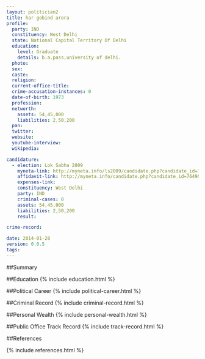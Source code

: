 ```yaml
---
layout: politician2
title: har gobind arora
profile: 
  party: IND
  constituency: West Delhi
  state: National Capital Territory Of Delhi
  education: 
    level: Graduate
    details: b.a.pass,university of delhi.
  photo: 
  sex: 
  caste: 
  religion: 
  current-office-title: 
  crime-accusation-instances: 0
  date-of-birth: 1973
  profession: 
  networth: 
    assets: 54,45,000
    liabilities: 2,50,200
  pan: 
  twitter: 
  website: 
  youtube-interview: 
  wikipedia: 

candidature: 
  - election: Lok Sabha 2009
    myneta-link: http://myneta.info/ls2009/candidate.php?candidate_id=7649
    affidavit-link: http://myneta.info/candidate.php?candidate_id=7649&scan=original
    expenses-link: 
    constituency: West Delhi 
    party: IND
    criminal-cases: 0
    assets: 54,45,000
    liabilities: 2,50,200
    result:  

crime-record: 

date: 2014-01-28
version: 0.0.5
tags: 
---
```

##Summary


##Education
{% include education.html %}


##Political Career
{% include political-career.html %}


##Criminal Record
{% include criminal-record.html %}


##Personal Wealth
{% include personal-wealth.html %}


##Public Office Track Record
{% include track-record.html %}


##References


{% include references.html %}